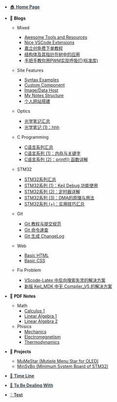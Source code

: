 - [<span style="color:rgb(54,65,73);">🏠 **Home Page**</span>](/README.md)


- 📓 **Blogs**
  - Mixed
    - [Awesome Tools and Resources](Blogs\Mixed\Awesome%20Tools%20and%20Resources.md)
    - [Nice VSCode Extensions](Blogs\Mixed\Nice%20VSCode%20Extenstions.md)
    - [嘉立创免费下单教程](Blogs\Mixed\嘉立创免费下单教程.md)
    - [结构体及其指针在树中的应用](Blogs\Mixed\结构体及其指针在树中的应用.md)
    - [手把手教你用PWM实现呼吸灯(标准库)](Blogs\Mixed\手把手教你用PWM实现呼吸灯(标准库).md)
  - Site Features
    - [Syntax Examples](Blogs\SiteFeatures\Syntax%20Examples.md)
    - [Custom Component](Blogs\SiteFeatures\CustomComponent.md)
    - [Image/Data Host](Blogs\SiteFeatures\DataHost.md)
    - [My Notes Structure](Blogs\SiteFeatures\MyNotesStructure.md)
    - [个人网站搭建](Blogs\SiteFeatures\个人网站搭建.md)

  - Optics
    - [光学笔记汇总](Blogs\Optics\光学笔记汇总.md)
    - [光学笔记 (1)：hhh](Blogs\Optics\光学笔记%20(1)：hhh.md)
  - C Programming
    - [C语言系列汇总](Blogs/C/C语言系列汇总.md)
    - [C语言系列 (1)：内存与关键字](Blogs/C/C语言系列%20(1)：内存与关键字.md)
    - [C语言系列 (2)：printf() 函数详解](Blogs/C/C语言系列%20(2)：printf()%20函数详解.md)
  - STM32
    - [STM32系列汇总](Blogs/STM32/STM32系列汇总.md)
    - [STM32系列 (1)：Keil Debug 功能使用](Blogs/STM32/STM32系列%20(1)：Keil%20Debug%20功能使用.md)
    - [STM32系列 (2)：定时器详解](Blogs\STM32\STM32系列%20(2)：定时器详解.md)
    - [STM32系列 (3)：DMA的原理与用法](Blogs/STM32/STM32系列%20(3)：DMA的原理与用法.md)
    - [STM32系列 (+)：实用技巧汇总](Blogs\STM32\STM32系列%20(+)：实用技巧汇总.md)
  - Git
    - [Git 教程与提交规范](Blogs/Git/Git教程与提交规范.md)
    - [Git 命令速查](Blogs\Git\Git命令速查.md)
    - [Git 生成 ChangeLog](Blogs\Git\Git生成ChangeLog.md)
  - Web
    - [Basic HTML](Blogs\Web\Basic%20HTML.md)
    - [Basic CSS](Blogs\Web\Basic%20CSS.md)
  - Fix Problem
    - [VScode-Latex 中反向搜索失灵的解决方案](Blogs/FixProblem/VScode-Latex中反向搜索失灵的解决方案.md)
    - [新版 Keil_MDK 中无 Compiler_V5 的解决方案](Blogs/FixProblem/新版keil_MDK中无compiler_v5的解决方案.md)

- 📖 **PDF Notes**
  - Math
    - [Calculus 1](Notes\Math\Calculus%201%20Notes.md)
    - [Linear Algebra 1](Notes\Math\Linear%20Algebra%201%20notes.md)
    - [Linear Algebra 2](Notes\Math\Linear%20Algebra%202%20notes.md)
  - Phisics
    - [Mechanics](Notes\Phisics\Mecanics%20notes.md)
    - [Electromegnetism](Notes\Phisics\Electromegnetism%20Notes.md)
    - [Thermodynamics](Notes\Phisics\Thermodynamics%20notes.md)


- 📝 **Projects**
  - [MuMeStar (Mutiple Menu Star for OLED)](Projects\MuMeStar%20(Mutiple%20Menu%20Star%20for%20OLED)%20详解.md)
  - [MinSyBo (Minimum System Board of STM32)](Projects\MinSyBo%20(Minimum%20System%20Board%20of%20STM32)%20详解.md)

- [<span style="color:rgb(54,65,73);">📃 **Time Line**</span>](TimeLine.md)

- [<span style="color:rgb(54,65,73);">📰 **To Be Dealing With**</span>](ToBeDealingWith.md)
- [<span style="color:rgb(54,65,73);">❔ **Test**</span>](Test.md)


<!-- 🔗 -->